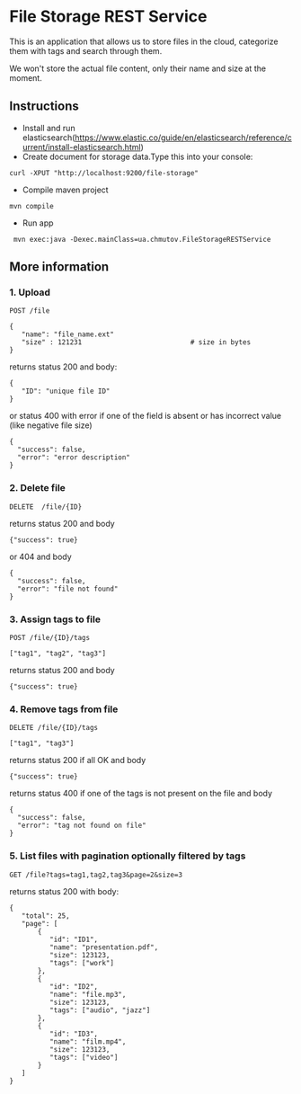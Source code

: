 # File Storage REST Service
This is an application that allows us to store files in the cloud, categorize them with tags and search through them.

We won't store the actual file content, only their name and size at the moment.

## Instructions

* Install and run elasticsearch(https://www.elastic.co/guide/en/elasticsearch/reference/current/install-elasticsearch.html)
* Create document for storage data.Type this into your console:
```
curl -XPUT "http://localhost:9200/file-storage"
```
* Compile maven project
```
mvn compile
```
* Run app
```
 mvn exec:java -Dexec.mainClass=ua.chmutov.FileStorageRESTService
```

## More information

### 1. Upload
```
POST /file

{
   "name": "file_name.ext"
   "size" : 121231                           # size in bytes
}
```
returns status 200 and body:
```
{
   "ID": "unique file ID"
}
```
or status 400 with error if one of the field is absent or has incorrect value (like negative file size)
```
{
  "success": false,
  "error": "error description"
}
```
### 2. Delete file
```
DELETE  /file/{ID}
```
returns status 200 and body
```
{"success": true}
```
or 404 and body
```
{
  "success": false,
  "error": "file not found"
}
```
### 3. Assign tags to file
```
POST /file/{ID}/tags

["tag1", "tag2", "tag3"]
```
returns status 200 and body
```
{"success": true}
```
### 4. Remove tags from file
```
DELETE /file/{ID}/tags

["tag1", "tag3"]
```
returns status 200 if all OK and body
```
{"success": true}
```
returns status 400 if one of the tags is not present on the file and body
```
{
  "success": false,
  "error": "tag not found on file"
}
```
### 5. List files with pagination optionally filtered by tags
```
GET /file?tags=tag1,tag2,tag3&page=2&size=3
```

returns status 200 with body:
```
{
   "total": 25,
   "page": [
       {
          "id": "ID1",
          "name": "presentation.pdf",
          "size": 123123,
          "tags": ["work"]
       },
       {
          "id": "ID2",
          "name": "file.mp3",
          "size": 123123,
          "tags": ["audio", "jazz"]
       },
       {
          "id": "ID3",
          "name": "film.mp4",
          "size": 123123,
          "tags": ["video"]
       }
   ]
}
```